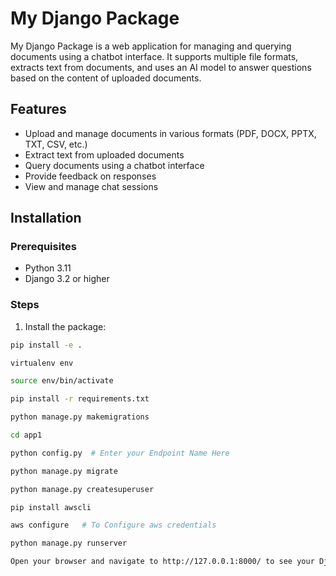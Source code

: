 # My Django Package

My Django Package is a web application for managing and querying documents using a chatbot interface. It supports multiple file formats, extracts text from documents, and uses an AI model to answer questions based on the content of uploaded documents.

## Features

- Upload and manage documents in various formats (PDF, DOCX, PPTX, TXT, CSV, etc.)
- Extract text from uploaded documents
- Query documents using a chatbot interface
- Provide feedback on responses
- View and manage chat sessions

## Installation

### Prerequisites

- Python 3.11
- Django 3.2 or higher

### Steps

1. Install the package:

```bash
pip install -e .

virtualenv env

source env/bin/activate

pip install -r requirements.txt

python manage.py makemigrations

cd app1

python config.py  # Enter your Endpoint Name Here

python manage.py migrate

python manage.py createsuperuser

pip install awscli

aws configure   # To Configure aws credentials

python manage.py runserver

Open your browser and navigate to http://127.0.0.1:8000/ to see your Django project with the integrated app1 app.

```
